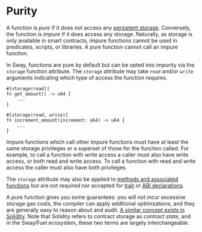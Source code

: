 # Purity

A function is _pure_ if it does not access any [persistent storage](./storage.md). Conversely, the function is _impure_ if it does access any storage. Naturally, as storage is only available in smart contracts, impure functions cannot be used in predicates, scripts, or libraries. A pure function cannot call an impure function.

In Sway, functions are pure by default but can be opted into impurity via the `storage` function attribute. The `storage` attribute may take `read` and/or `write` arguments indicating which type of access the function requires.

```sway
#[storage(read)]
fn get_amount() -> u64 {
    ...
}

#[storage(read, write)]
fn increment_amount(increment: u64) -> u64 {
    ...
}
```

Impure functions which call other impure functions must have at least the same storage privileges or a superset of those for the function called. For example, to call a function with write access a caller must also have write access, or both read and write access. To call a function with read and write access the caller must also have both privileges.

The `storage` attribute may also be applied to [methods and associated functions](../basics/methods_and_associated_functions.md) but are not required nor accepted for [trait](../advanced/traits.md) or [ABI declarations](../sway-program-types/smart_contracts.md#the-abi-declaration).

A pure function gives you some guarantees: you will not incur excessive storage gas costs, the compiler can apply additional optimizations, and they are generally easy to reason about and audit. [A similar concept exists in Solidity](https://docs.soliditylang.org/en/v0.8.10/contracts.html#pure-functions). Note that Solidity refers to contract storage as _contract state_, and in the Sway/Fuel ecosystem, these two terms are largely interchangeable.
